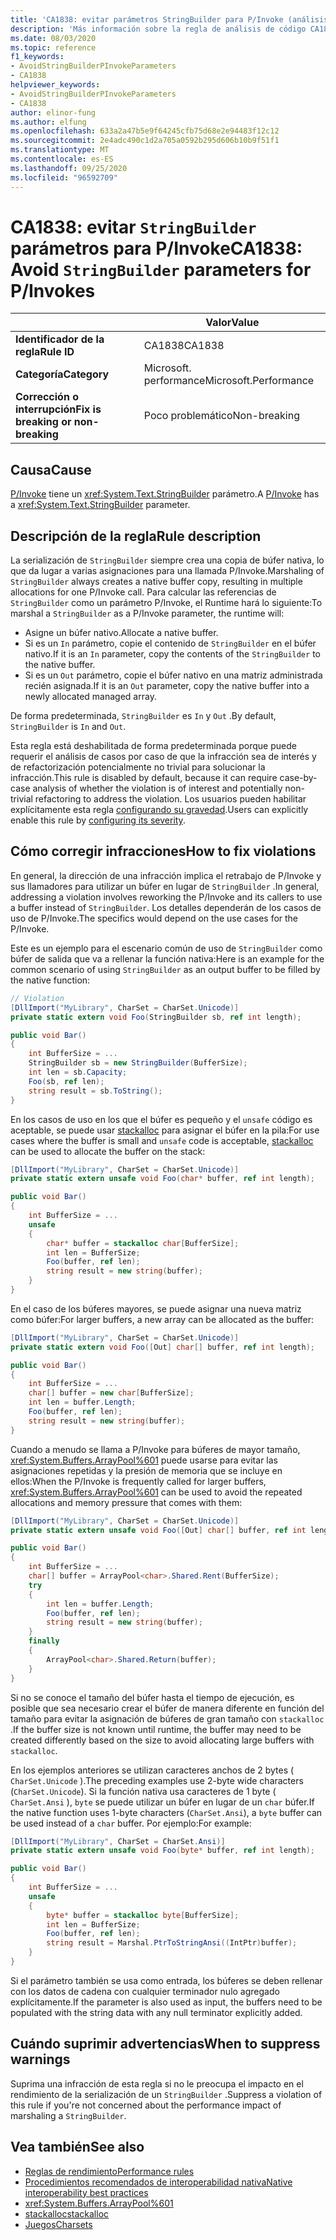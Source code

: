 ```yaml
---
title: 'CA1838: evitar parámetros StringBuilder para P/Invoke (análisis de código)'
description: 'Más información sobre la regla de análisis de código CA1838: evitar parámetros StringBuilder para P/Invoke'
ms.date: 08/03/2020
ms.topic: reference
f1_keywords:
- AvoidStringBuilderPInvokeParameters
- CA1838
helpviewer_keywords:
- AvoidStringBuilderPInvokeParameters
- CA1838
author: elinor-fung
ms.author: elfung
ms.openlocfilehash: 633a2a47b5e9f64245cfb75d68e2e94483f12c12
ms.sourcegitcommit: 2e4adc490c1d2a705a0592b295d606b10b9f51f1
ms.translationtype: MT
ms.contentlocale: es-ES
ms.lasthandoff: 09/25/2020
ms.locfileid: "96592709"
---
```

# <a name="ca1838-avoid-stringbuilder-parameters-for-pinvokes"></a><span data-ttu-id="7d7cc-103">CA1838: evitar `StringBuilder` parámetros para P/Invoke</span><span class="sxs-lookup"><span data-stu-id="7d7cc-103">CA1838: Avoid `StringBuilder` parameters for P/Invokes</span></span>

| | <span data-ttu-id="7d7cc-104">Valor</span><span class="sxs-lookup"><span data-stu-id="7d7cc-104">Value</span></span> |
|-|-|
| <span data-ttu-id="7d7cc-105">**Identificador de la regla**</span><span class="sxs-lookup"><span data-stu-id="7d7cc-105">**Rule ID**</span></span> |<span data-ttu-id="7d7cc-106">CA1838</span><span class="sxs-lookup"><span data-stu-id="7d7cc-106">CA1838</span></span>|
| <span data-ttu-id="7d7cc-107">**Categoría**</span><span class="sxs-lookup"><span data-stu-id="7d7cc-107">**Category**</span></span> |<span data-ttu-id="7d7cc-108">Microsoft. performance</span><span class="sxs-lookup"><span data-stu-id="7d7cc-108">Microsoft.Performance</span></span>|
| <span data-ttu-id="7d7cc-109">**Corrección o interrupción**</span><span class="sxs-lookup"><span data-stu-id="7d7cc-109">**Fix is breaking or non-breaking**</span></span> |<span data-ttu-id="7d7cc-110">Poco problemático</span><span class="sxs-lookup"><span data-stu-id="7d7cc-110">Non-breaking</span></span>|

## <a name="cause"></a><span data-ttu-id="7d7cc-111">Causa</span><span class="sxs-lookup"><span data-stu-id="7d7cc-111">Cause</span></span>

<span data-ttu-id="7d7cc-112">[P/Invoke](../../../standard/native-interop/pinvoke.md) tiene un <xref:System.Text.StringBuilder> parámetro.</span><span class="sxs-lookup"><span data-stu-id="7d7cc-112">A [P/Invoke](../../../standard/native-interop/pinvoke.md) has a <xref:System.Text.StringBuilder> parameter.</span></span>

## <a name="rule-description"></a><span data-ttu-id="7d7cc-113">Descripción de la regla</span><span class="sxs-lookup"><span data-stu-id="7d7cc-113">Rule description</span></span>

<span data-ttu-id="7d7cc-114">La serialización de `StringBuilder` siempre crea una copia de búfer nativa, lo que da lugar a varias asignaciones para una llamada P/Invoke.</span><span class="sxs-lookup"><span data-stu-id="7d7cc-114">Marshaling of `StringBuilder` always creates a native buffer copy, resulting in multiple allocations for one P/Invoke call.</span></span> <span data-ttu-id="7d7cc-115">Para calcular las referencias de `StringBuilder` como un parámetro P/Invoke, el Runtime hará lo siguiente:</span><span class="sxs-lookup"><span data-stu-id="7d7cc-115">To marshal a `StringBuilder` as a P/Invoke parameter, the runtime will:</span></span>

- <span data-ttu-id="7d7cc-116">Asigne un búfer nativo.</span><span class="sxs-lookup"><span data-stu-id="7d7cc-116">Allocate a native buffer.</span></span>
- <span data-ttu-id="7d7cc-117">Si es un `In` parámetro, copie el contenido de `StringBuilder` en el búfer nativo.</span><span class="sxs-lookup"><span data-stu-id="7d7cc-117">If it is an `In` parameter, copy the contents of the `StringBuilder` to the native buffer.</span></span>
- <span data-ttu-id="7d7cc-118">Si es un `Out` parámetro, copie el búfer nativo en una matriz administrada recién asignada.</span><span class="sxs-lookup"><span data-stu-id="7d7cc-118">If it is an `Out` parameter, copy the native buffer into a newly allocated managed array.</span></span>

<span data-ttu-id="7d7cc-119">De forma predeterminada, `StringBuilder` es `In` y `Out` .</span><span class="sxs-lookup"><span data-stu-id="7d7cc-119">By default, `StringBuilder` is `In` and `Out`.</span></span>

<span data-ttu-id="7d7cc-120">Esta regla está deshabilitada de forma predeterminada porque puede requerir el análisis de casos por caso de que la infracción sea de interés y de refactorización potencialmente no trivial para solucionar la infracción.</span><span class="sxs-lookup"><span data-stu-id="7d7cc-120">This rule is disabled by default, because it can require case-by-case analysis of whether the violation is of interest and potentially non-trivial refactoring to address the violation.</span></span> <span data-ttu-id="7d7cc-121">Los usuarios pueden habilitar explícitamente esta regla [configurando su gravedad](../configuration-options.md#severity-level).</span><span class="sxs-lookup"><span data-stu-id="7d7cc-121">Users can explicitly enable this rule by [configuring its severity](../configuration-options.md#severity-level).</span></span>

## <a name="how-to-fix-violations"></a><span data-ttu-id="7d7cc-122">Cómo corregir infracciones</span><span class="sxs-lookup"><span data-stu-id="7d7cc-122">How to fix violations</span></span>

<span data-ttu-id="7d7cc-123">En general, la dirección de una infracción implica el retrabajo de P/Invoke y sus llamadores para utilizar un búfer en lugar de `StringBuilder` .</span><span class="sxs-lookup"><span data-stu-id="7d7cc-123">In general, addressing a violation involves reworking the P/Invoke and its callers to use a buffer instead of `StringBuilder`.</span></span> <span data-ttu-id="7d7cc-124">Los detalles dependerán de los casos de uso de P/Invoke.</span><span class="sxs-lookup"><span data-stu-id="7d7cc-124">The specifics would depend on the use cases for the P/Invoke.</span></span>

<span data-ttu-id="7d7cc-125">Este es un ejemplo para el escenario común de uso de `StringBuilder` como búfer de salida que va a rellenar la función nativa:</span><span class="sxs-lookup"><span data-stu-id="7d7cc-125">Here is an example for the common scenario of using `StringBuilder` as an output buffer to be filled by the native function:</span></span>

```csharp
// Violation
[DllImport("MyLibrary", CharSet = CharSet.Unicode)]
private static extern void Foo(StringBuilder sb, ref int length);

public void Bar()
{
    int BufferSize = ...
    StringBuilder sb = new StringBuilder(BufferSize);
    int len = sb.Capacity;
    Foo(sb, ref len);
    string result = sb.ToString();
}
```

<span data-ttu-id="7d7cc-126">En los casos de uso en los que el búfer es pequeño y el `unsafe` código es aceptable, se puede usar [stackalloc](../../../csharp/language-reference/operators/stackalloc.md) para asignar el búfer en la pila:</span><span class="sxs-lookup"><span data-stu-id="7d7cc-126">For use cases where the buffer is small and `unsafe` code is acceptable, [stackalloc](../../../csharp/language-reference/operators/stackalloc.md) can be used to allocate the buffer on the stack:</span></span>

```csharp
[DllImport("MyLibrary", CharSet = CharSet.Unicode)]
private static extern unsafe void Foo(char* buffer, ref int length);

public void Bar()
{
    int BufferSize = ...
    unsafe
    {
        char* buffer = stackalloc char[BufferSize];
        int len = BufferSize;
        Foo(buffer, ref len);
        string result = new string(buffer);
    }
}
```

<span data-ttu-id="7d7cc-127">En el caso de los búferes mayores, se puede asignar una nueva matriz como búfer:</span><span class="sxs-lookup"><span data-stu-id="7d7cc-127">For larger buffers, a new array can be allocated as the buffer:</span></span>

```csharp
[DllImport("MyLibrary", CharSet = CharSet.Unicode)]
private static extern void Foo([Out] char[] buffer, ref int length);

public void Bar()
{
    int BufferSize = ...
    char[] buffer = new char[BufferSize];
    int len = buffer.Length;
    Foo(buffer, ref len);
    string result = new string(buffer);
}
```

<span data-ttu-id="7d7cc-128">Cuando a menudo se llama a P/Invoke para búferes de mayor tamaño, <xref:System.Buffers.ArrayPool%601> puede usarse para evitar las asignaciones repetidas y la presión de memoria que se incluye en ellos:</span><span class="sxs-lookup"><span data-stu-id="7d7cc-128">When the P/Invoke is frequently called for larger buffers, <xref:System.Buffers.ArrayPool%601> can be used to avoid the repeated allocations and memory pressure that comes with them:</span></span>

```csharp
[DllImport("MyLibrary", CharSet = CharSet.Unicode)]
private static extern unsafe void Foo([Out] char[] buffer, ref int length);

public void Bar()
{
    int BufferSize = ...
    char[] buffer = ArrayPool<char>.Shared.Rent(BufferSize);
    try
    {
        int len = buffer.Length;
        Foo(buffer, ref len);
        string result = new string(buffer);
    }
    finally
    {
        ArrayPool<char>.Shared.Return(buffer);
    }
}
```

<span data-ttu-id="7d7cc-129">Si no se conoce el tamaño del búfer hasta el tiempo de ejecución, es posible que sea necesario crear el búfer de manera diferente en función del tamaño para evitar la asignación de búferes de gran tamaño con `stackalloc` .</span><span class="sxs-lookup"><span data-stu-id="7d7cc-129">If the buffer size is not known until runtime, the buffer may need to be created differently based on the size to avoid allocating large buffers with `stackalloc`.</span></span>

<span data-ttu-id="7d7cc-130">En los ejemplos anteriores se utilizan caracteres anchos de 2 bytes ( `CharSet.Unicode` ).</span><span class="sxs-lookup"><span data-stu-id="7d7cc-130">The preceding examples use 2-byte wide characters (`CharSet.Unicode`).</span></span> <span data-ttu-id="7d7cc-131">Si la función nativa usa caracteres de 1 byte ( `CharSet.Ansi` ), `byte` se puede utilizar un búfer en lugar de un `char` búfer.</span><span class="sxs-lookup"><span data-stu-id="7d7cc-131">If the native function uses 1-byte characters (`CharSet.Ansi`), a `byte` buffer can be used instead of a `char` buffer.</span></span> <span data-ttu-id="7d7cc-132">Por ejemplo:</span><span class="sxs-lookup"><span data-stu-id="7d7cc-132">For example:</span></span>

```csharp
[DllImport("MyLibrary", CharSet = CharSet.Ansi)]
private static extern unsafe void Foo(byte* buffer, ref int length);

public void Bar()
{
    int BufferSize = ...
    unsafe
    {
        byte* buffer = stackalloc byte[BufferSize];
        int len = BufferSize;
        Foo(buffer, ref len);
        string result = Marshal.PtrToStringAnsi((IntPtr)buffer);
    }
}
```

<span data-ttu-id="7d7cc-133">Si el parámetro también se usa como entrada, los búferes se deben rellenar con los datos de cadena con cualquier terminador nulo agregado explícitamente.</span><span class="sxs-lookup"><span data-stu-id="7d7cc-133">If the parameter is also used as input, the buffers need to be populated with the string data with any null terminator explicitly added.</span></span>

## <a name="when-to-suppress-warnings"></a><span data-ttu-id="7d7cc-134">Cuándo suprimir advertencias</span><span class="sxs-lookup"><span data-stu-id="7d7cc-134">When to suppress warnings</span></span>

<span data-ttu-id="7d7cc-135">Suprima una infracción de esta regla si no le preocupa el impacto en el rendimiento de la serialización de un `StringBuilder` .</span><span class="sxs-lookup"><span data-stu-id="7d7cc-135">Suppress a violation of this rule if you're not concerned about the performance impact of marshaling a `StringBuilder`.</span></span>

## <a name="see-also"></a><span data-ttu-id="7d7cc-136">Vea también</span><span class="sxs-lookup"><span data-stu-id="7d7cc-136">See also</span></span>

- [<span data-ttu-id="7d7cc-137">Reglas de rendimiento</span><span class="sxs-lookup"><span data-stu-id="7d7cc-137">Performance rules</span></span>](performance-warnings.md)
- [<span data-ttu-id="7d7cc-138">Procedimientos recomendados de interoperabilidad nativa</span><span class="sxs-lookup"><span data-stu-id="7d7cc-138">Native interoperability best practices</span></span>](../../../standard/native-interop/best-practices.md)
- <xref:System.Buffers.ArrayPool%601>
- [<span data-ttu-id="7d7cc-139">stackalloc</span><span class="sxs-lookup"><span data-stu-id="7d7cc-139">stackalloc</span></span>](../../../csharp/language-reference/operators/stackalloc.md)
- [<span data-ttu-id="7d7cc-140">Juegos</span><span class="sxs-lookup"><span data-stu-id="7d7cc-140">Charsets</span></span>](../../../standard/native-interop/charset.md)
